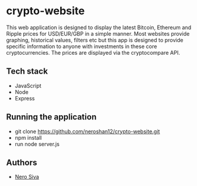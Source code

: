 # crypto-website

This web application is designed to display the latest Bitcoin, Ethereum and Ripple prices for USD/EUR/GBP in a simple manner. Most websites provide graphing, historical values, filters etc but this app is designed to provide specific information to anyone with investments in these core cryptocurrencies. The prices are displayed via the cryptocompare API.

## Tech stack

* JavaScript
* Node
* Express

## Running the application

* git clone https://github.com/neroshan12/crypto-website.git
* npm install
* run node server.js

## Authors

* [Nero Siva](https://github.com/neroshan12)
